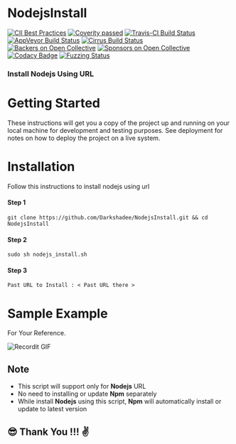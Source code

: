 # NodejsInstall

[![CII Best Practices](https://bestpractices.coreinfrastructure.org/projects/63/badge)](https://bestpractices.coreinfrastructure.org/projects/63)
[![Coverity passed](https://scan.coverity.com/projects/curl/badge.svg)](https://scan.coverity.com/projects/curl)
[![Travis-CI Build Status](https://travis-ci.org/curl/curl.svg?branch=master)](https://travis-ci.org/curl/curl)
[![AppVeyor Build Status](https://ci.appveyor.com/api/projects/status/l1vv31029huhf4g4?svg=true)](https://ci.appveyor.com/project/curlorg/curl)
[![Cirrus Build Status](https://api.cirrus-ci.com/github/curl/curl.svg?branch=master)](https://cirrus-ci.com/github/curl/curl)
[![Backers on Open Collective](https://opencollective.com/curl/backers/badge.svg)](#backers)
[![Sponsors on Open Collective](https://opencollective.com/curl/sponsors/badge.svg)](#sponsors)
[![Codacy Badge](https://api.codacy.com/project/badge/Grade/d11483a0cc5c4ebd9da4ff9f7cd56690)](https://www.codacy.com/app/curl/curl?utm_source=github.com&amp;utm_medium=referral&amp;utm_content=curl/curl&amp;utm_campaign=Badge_Grade)
[![Fuzzing Status](https://oss-fuzz-build-logs.storage.googleapis.com/badges/curl.svg)](https://bugs.chromium.org/p/oss-fuzz/issues/list?sort=-opened&can=1&q=proj:curl)


### Install Nodejs Using URL

# Getting Started

These instructions will get you a copy of the project up and running on your local machine for development and testing purposes. See deployment for notes on how to deploy the project on a live system.

# Installation

Follow this instructions to install nodejs using url

#### Step 1

```
git clone https://github.com/Darkshadee/NodejsInstall.git && cd NodejsInstall
```
#### Step 2

```
sudo sh nodejs_install.sh
```

#### Step 3

```
Past URL to Install : < Past URL there >
```

# Sample Example

For Your Reference.

![Recordit GIF](http://g.recordit.co/3loZeIQKIq.gif)


## Note

* This script will support only for **Nodejs** URL
* No need to installing or update **Npm** separately
* While install **Nodejs** using this script, **Npm** will automatically install or update to latest version


## :sunglasses: Thank You !!! :v:




